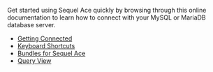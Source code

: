 Get started using Sequel Ace quickly by browsing through this online documentation to learn how to connect with your MySQL or MariaDB database server.

- [Getting Connected](get-connected/index.md)
- [Keyboard Shortcuts](keyboard-shortcuts.md)
- [Bundles for Sequel Ace](bundles.md)
- [Query View](query-view.md)

